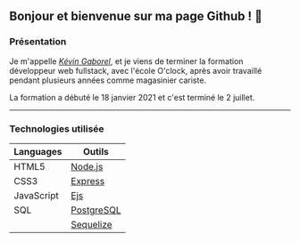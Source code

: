 
## Bonjour et bienvenue sur ma page Github ! 👋

### Présentation

Je m'appelle [*Kévin Gaborel*](https://www.linkedin.com/in/kevin-gaborel/), et je viens de terminer la formation développeur web fullstack, avec l'école O'clock, après avoir travaillé pendant plusieurs années comme magasinier cariste.

La formation a débuté le 18 janvier 2021 et c'est terminé le 2 juillet.

----------------
### Technologies utilisée 

| Languages | Outils |
|-----------|--------|
| HTML5     | [Node.js](https://nodejs.org/en/) |
| CSS3      | [Express](https://expressjs.com/fr/) |
| JavaScript  | [Ejs](https://ejs.co/)     |
| SQL       | [PostgreSQL](https://www.postgresql.org/)|
|   | [Sequelize](https://sequelize.org/)               |

<!--
**KevinGaborel/KevinGaborel** is a ✨ _special_ ✨ repository because its `README.md` (this file) appears on your GitHub profile.

Here are some ideas to get you started:

- 🔭 I’m currently working on ...
- 🌱 I’m currently learning ...
- 👯 I’m looking to collaborate on ...
- 🤔 I’m looking for help with ...
- 💬 Ask me about ...
- 📫 How to reach me: ...
- 😄 Pronouns: ...
- ⚡ Fun fact: ...
-->

